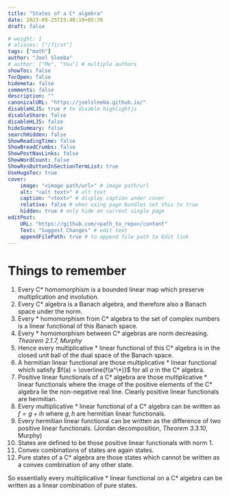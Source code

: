 ```yaml
---
title: "States of a C* algebra"
date: 2023-09-25T23:48:19+05:30
draft: false

# weight: 1
# aliases: ["/first"]
tags: ["math"]
author: "Joel Sleeba"
# author: ["Me", "You"] # multiple authors
showToc: false
TocOpen: false
hidemeta: false
comments: false
description: ""
canonicalURL: "https://joelsleeba.github.io/"
disableHLJS: true # to disable highlightjs
disableShare: false
disableHLJS: false
hideSummary: false
searchHidden: false
ShowReadingTime: false
ShowBreadCrumbs: false
ShowPostNavLinks: false
ShowWordCount: false
ShowRssButtonInSectionTermList: true
UseHugoToc: true
cover:
    image: "<image path/url>" # image path/url
    alt: "<alt text>" # alt text
    caption: "<text>" # display caption under cover
    relative: false # when using page bundles set this to true
    hidden: true # only hide on current single page
editPost:
    URL: "https://github.com/<path_to_repo>/content"
    Text: "Suggest Changes" # edit text
    appendFilePath: true # to append file path to Edit link
---
```


# Things to remember
1. Every C* homomorphism is a bounded linear map which preserve multiplication and involution.
2. Every C* algebra is a Banach algebra, and therefore also a Banach space under the norm.
3. Every * homomorphism from C* algebra to the set of complex numbers is a linear functional of this Banach space.
4. Every * homomorphism between C* algebras are norm decreasing. _Theorem 2.1.7, Murphy_
5. Hence every multiplicative * linear functional of this C* algebra is in the closed unit ball of the dual space of the Banach space.
6. A hermitian linear functional are those multiplicative * linear functional which satisfy $f(a) = \overline{f(a^\*)}$ for all $a$ in the C* algebra.
7. Positive linear functionals of a C* algebra are those multiplicative * linear functionals where the image of the positive elements of the C* algebra lie the non-negative real line. Clearly positive linear functionals are hermitian.
8. Every multiplicative * linear functional of a C* algebra can be written as $f = g + ih$ where $g, h$ are hermitian linear functionals.
9. Every hermitian linear functional can be written as the difference of two positive linear functionals. (Jordan decomposition, _Theorem 3.3.10_, Murphy)
10. States are defined to be those positive linear functionals with norm 1.
11. Convex combinations of states are again states.
12. Pure states of a C* algebra are those states which cannot be written as a convex combination of any other state.

So essentially every multiplicative * linear functional on a C* algebra can be written as a linear combination of pure states.

